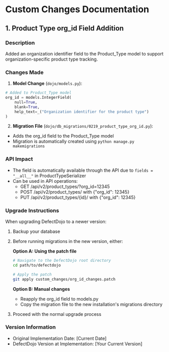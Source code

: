 # Custom Changes Documentation

## 1. Product Type org_id Field Addition

### Description
Added an organization identifier field to the Product_Type model to support organization-specific product type tracking.

### Changes Made
1. **Model Change** (`dojo/models.py`):
```python
# Added to Product_Type model
org_id = models.IntegerField(
    null=True, 
    blank=True, 
    help_text=_("Organization identifier for the product type")
)
```

2. **Migration File** (`dojo/db_migrations/0219_product_type_org_id.py`):
- Adds the org_id field to the Product_Type model
- Migration is automatically created using `python manage.py makemigrations`

### API Impact
- The field is automatically available through the API due to `fields = "__all__"` in ProductTypeSerializer
- Can be used in API operations:
  - GET /api/v2/product_types/?org_id=12345
  - POST /api/v2/product_types/ with {"org_id": 12345}
  - PUT /api/v2/product_types/{id}/ with {"org_id": 12345}

### Upgrade Instructions
When upgrading DefectDojo to a newer version:

1. Backup your database
2. Before running migrations in the new version, either:
   
   **Option A: Using the patch file**
   ```bash
   # Navigate to the DefectDojo root directory
   cd path/to/defectdojo
   
   # Apply the patch
   git apply custom_changes/org_id_changes.patch
   ```
   
   **Option B: Manual changes**
   - Reapply the org_id field to models.py
   - Copy the migration file to the new installation's migrations directory

3. Proceed with the normal upgrade process

### Version Information
- Original Implementation Date: [Current Date]
- DefectDojo Version at Implementation: [Your Current Version]
